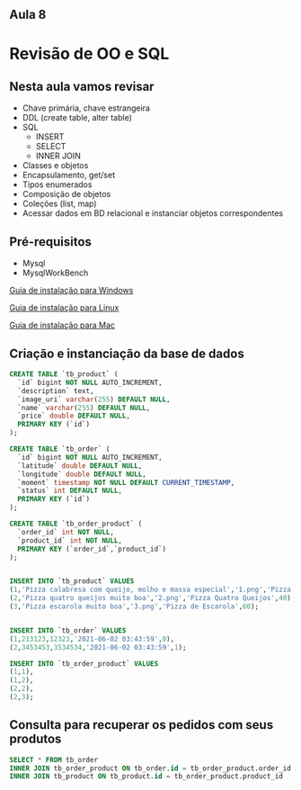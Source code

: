 ## Aula 8

# Revisão de OO e SQL

## Nesta aula vamos revisar
- Chave primária, chave estrangeira
- DDL (create table, alter table)
- SQL
  - INSERT
  - SELECT
  - INNER JOIN
- Classes e objetos
- Encapsulamento, get/set
- Tipos enumerados
- Composição de objetos
- Coleções (list, map)
- Acessar dados em BD relacional e instanciar objetos correspondentes

## Pré-requisitos
- Mysql
- MysqlWorkBench

[Guia de instalação para Windows](https://github.com/devsuperior/sds1/tree/master/ferramentas/windows)

[Guia de instalação para Linux](https://github.com/devsuperior/sds1/tree/master/ferramentas/linux)

[Guia de instalação para Mac](https://github.com/devsuperior/sds1/tree/master/ferramentas/mac)


## Criação e instanciação da base de dados
```sql
CREATE TABLE `tb_product` (
  `id` bigint NOT NULL AUTO_INCREMENT,
  `description` text,
  `image_uri` varchar(255) DEFAULT NULL,
  `name` varchar(255) DEFAULT NULL,
  `price` double DEFAULT NULL,
  PRIMARY KEY (`id`)
);

CREATE TABLE `tb_order` (
  `id` bigint NOT NULL AUTO_INCREMENT,
  `latitude` double DEFAULT NULL,
  `longitude` double DEFAULT NULL,
  `moment` timestamp NOT NULL DEFAULT CURRENT_TIMESTAMP,
  `status` int DEFAULT NULL,
  PRIMARY KEY (`id`)
);

CREATE TABLE `tb_order_product` (
  `order_id` int NOT NULL,
  `product_id` int NOT NULL,
  PRIMARY KEY (`order_id`,`product_id`)
);


INSERT INTO `tb_product` VALUES 
(1,'Pizza calabresa com queijo, molho e massa especial','1.png','Pizza de Calabresa',50),
(2,'Pizza quatro queijos muito boa','2.png','Pizza Quatro Queijos',40),
(3,'Pizza escarola muito boa','3.png','Pizza de Escarola',60);


INSERT INTO `tb_order` VALUES 
(1,213123,12323,'2021-06-02 03:43:59',0),
(2,3453453,3534534,'2021-06-02 03:43:59',1);

INSERT INTO `tb_order_product` VALUES 
(1,1),
(1,2),
(2,2),
(2,3);
```

## Consulta para recuperar os pedidos com seus produtos
```sql
SELECT * FROM tb_order
INNER JOIN tb_order_product ON tb_order.id = tb_order_product.order_id
INNER JOIN tb_product ON tb_product.id = tb_order_product.product_id
```


